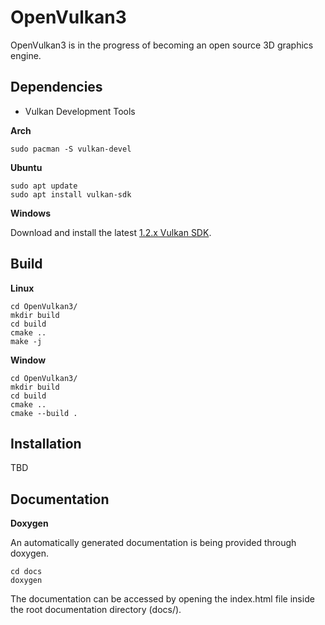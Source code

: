 # OpenVulkan3

OpenVulkan3 is in the progress of becoming an open source 3D graphics engine.

## Dependencies

* Vulkan Development Tools

**Arch**
    
    sudo pacman -S vulkan-devel


    
**Ubuntu**
    
    sudo apt update
    sudo apt install vulkan-sdk
    
**Windows**

Download and install the latest [1.2.x Vulkan SDK](https://vulkan.lunarg.com/sdk/home).

## Build

**Linux**

    cd OpenVulkan3/
    mkdir build
    cd build
    cmake ..
    make -j

**Window**

    cd OpenVulkan3/
    mkdir build
    cd build
    cmake ..
    cmake --build .

## Installation

TBD

## Documentation

**Doxygen**

An automatically generated documentation is being provided through doxygen.

    cd docs
    doxygen
   
The documentation can be accessed by opening the index.html file inside the root documentation directory (docs/).